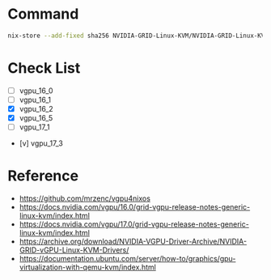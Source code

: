 # Command
```sh
nix-store --add-fixed sha256 NVIDIA-GRID-Linux-KVM/NVIDIA-GRID-Linux-KVM-550.90.05-550.90.07-552.74.zip
```

# Check List
- [ ] vgpu_16_0
- [ ] vgpu_16_1
- [x] vgpu_16_2
- [x] vgpu_16_5
- [ ] vgpu_17_1
- [v] vgpu_17_3

# Reference
- https://github.com/mrzenc/vgpu4nixos
- https://docs.nvidia.com/vgpu/16.0/grid-vgpu-release-notes-generic-linux-kvm/index.html
- https://docs.nvidia.com/vgpu/17.0/grid-vgpu-release-notes-generic-linux-kvm/index.html
- https://archive.org/download/NVIDIA-VGPU-Driver-Archive/NVIDIA-GRID-vGPU-Linux-KVM-Drivers/
- https://documentation.ubuntu.com/server/how-to/graphics/gpu-virtualization-with-qemu-kvm/index.html
